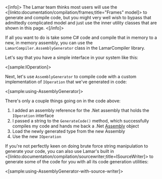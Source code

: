 <!--title:Compiling Code with AssemblyGenerator-->

<[info]>
The Lamar team thinks most users will use the <[linkto:documentation/compilation/frames;title="Frames" model]> to generate and compile code, but you
might very well wish to bypass that admittedly complicated model and just use the inner utility classes
that are shown in this page.
<[/info]>

If all you want to do is take some C# code and compile that in memory to a new, in memory assembly, you can use
the `LamarCompiler.AssemblyGenerator` class in the LamarCompiler library.

Let's say that you have a simple interface in your system like this:

<[sample:IOperation]>

Next, let's use `AssemblyGenerator` to compile code with a custom implementation of `IOperation` that we've generated
in code:

<[sample:using-AssemblyGenerator]>

There's only a couple things going on in the code above:

1. I added an assembly reference for the .Net assembly that holds the `IOperation` interface
1. I passed a string to the `GenerateCode()` method, which successfully compiles my code and hands me back a .Net [Assembly](https://msdn.microsoft.com/en-us/library/system.reflection.assembly(v=vs.110).aspx) object
1. Load the newly generated type from the new Assembly
1. Use the new `IOperation`

If you're not perfectly keen on doing brute force string manipulation to generate your code, you can
also use Lamar's built in <[linkto:documentation/compilation/sourcewriter;title=ISourceWriter]> to generate some of the code for you with 
all its code generation utilities:

<[sample:using-AssemblyGenerator-with-source-writer]>